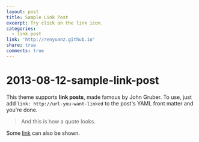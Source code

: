 ```yaml
---
layout: post
title: Sample Link Post
excerpt: Try click on the link icon.
categories:
  - link post
link: 'http://renyuanz.github.io'
share: true
comments: true
---
```


# 2013-08-12-sample-link-post

This theme supports **link posts**, made famous by John Gruber. To use, just add `link: http://url-you-want-linked` to the post's YAML front matter and you're done.

> And this is how a quote looks.

Some [link](http://renyuanz.github.io) can also be shown.

